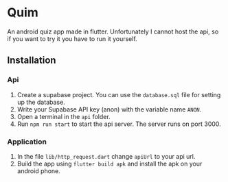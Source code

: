 # Quim

An android quiz app made in flutter. Unfortunately I cannot host the api, so if you want to try it you have to run it yourself.

## Installation
### Api
1. Create a supabase project. You can use the `database.sql` file for setting up the database.
2. Write your Supabase API key (anon) with the variable name ``` ANON ```.
3. Open a terminal in the ``` api ``` folder.
4. Run ``` npm run start ``` to start the api server. The server runs on port 3000.

### Application
1. In the file ``` lib/http_request.dart ``` change ``` apiUrl ``` to your api url.
2. Build the app using ``` flutter build apk ``` and install the apk on your android phone.
